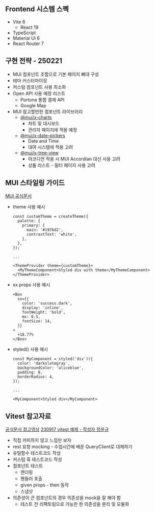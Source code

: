 ## Frontend 시스템 스펙

- Vite 6
  - React 19
- TypeScript
- Material UI 6
- React Router 7

## 구현 전략 - 250221

- MUI 컴포넌트 조합으로 기본 페이지 뼈대 구성
- 테마 커스터마이징
- 커스텀 컴포넌트 사용 최소화
- Open API 사용 예정 리스트
  - Portone 통합 결제 API
  - Google Map
- MUI 참고할만한 컴포넌트 라이브러리
  - [@mui/x-charts](https://mui.com/x/react-charts/)
    - 차트 및 대시보드
    - 관리자 페이지에 적용 예정
  - [@mui/x-date-pickers](https://mui.com/x/react-date-pickers/)
    - Date and Time
    - 대여 시스템에 적용 고려
  - [@mui/x-tree-view](https://mui.com/x/react-tree-view/) 
    - 아코디언 적용 시 MUI Accordian 대신 사용 고려
    - 상품 리스트 - 필터 페이지 사용 고려

## MUI 스타일링 가이드

[MUI 공식문서](https://mui.com/material-ui/getting-started/)

* theme 사용 예시
  ```
  const customTheme = createTheme({
    palette: {
      primary: {
        main: '#1976d2',
        contrastText: 'white',
      },
    },
  });

  ...

  <ThemeProvider theme={customTheme}>
    <MyThemeComponent>Styled div with theme</MyThemeComponent>
  </ThemeProvider>
  ```

* sx props 사용 예시
  ```
  <Box
    sx={{
      color: 'success.dark',
      display: 'inline',
      fontWeight: 'bold',
      mx: 0.5,
      fontSize: 14,
    }}
  >
    +18.77%
  </Box>
  ```
* styled() 사용 예시
  ```
  const MyComponent = styled('div')({
    color: 'darkslategray',
    backgroundColor: 'aliceblue',
    padding: 8,
    borderRadius: 4,
  });
  
  ...

  <MyComponent>Styled div</MyComponent>
  ```


## Vitest 참고자료

[공식문서 참고영상](https://vueschool.io/lessons/your-first-test?friend=vueuse)
[230917 vitest 예제 - 작성자 정윤규](https://velog.io/@asdf99245/%ED%94%84%EB%A1%A0%ED%8A%B8%EC%97%94%EB%93%9C%EC%97%90%EC%84%9C-%ED%85%8C%EC%8A%A4%ED%8A%B8%EC%BD%94%EB%93%9C%EB%A5%BC-%EC%9E%91%EC%84%B1%ED%95%B4%EB%B3%B4%EC%9E%90#%EB%8B%A8%EC%88%9C-%EC%BB%B4%ED%8F%AC%EB%84%8C%ED%8A%B8-%ED%85%8C%EC%8A%A4%ED%8A%B8)
 - 직접 카피하지 않고 느낌만 보자
 - rest 요청 mocking - 수업시간에 배운 QueryClient로 대체하기
 - 유틸함수 테스트코드 작성
 - 커스텀 훅 테스트코드 작성
 - 컴포넌트 테스트
   - 렌더링
   - 핸들러 호출
   - given props - then 동작
   - 스냅샷
 - 의존성이 큰 컴포넌트의 경우 의존성을 mock을 잘 해야 함
   - 테스트 전 리팩토링으로 가능한 한 의존성을 분리 및 모듈화
